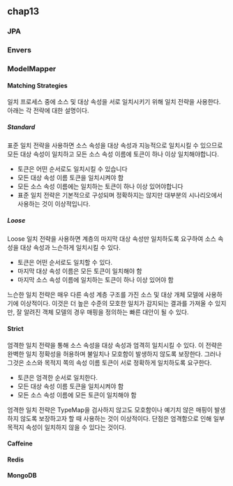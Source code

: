 ## chap13

### JPA

### Envers

### ModelMapper

#### Matching Strategies
일치 프로세스 중에 소스 및 대상 속성을 서로 일치시키기 위해 일치 전략을 사용한다. 아래는 각 전략에 대한 설명이다.

##### Standard
표준 일치 전략을 사용하면 소스 속성을 대상 속성과 지능적으로 일치시킬 수 있으므로 모든 대상 속성이 일치하고 모든 소스 속성 이름에 토큰이 하나 이상 일치해야합니다. 

* 토큰은 어떤 순서로도 일치시킬 수 있습니다
* 모든 대상 속성 이름 토큰을 일치시켜야 함
* 모든 소스 속성 이름에는 일치하는 토큰이 하나 이상 있어야합니다
* 표준 일치 전략은 기본적으로 구성되며 정확하지는 않지만 대부분의 시나리오에서 사용하는 것이 이상적입니다.

##### Loose
Loose 일치 전략을 사용하면 계층의 마지막 대상 속성만 일치하도록 요구하여 소스 속성을 대상 속성과 느슨하게 일치시킬 수 있다.

* 토큰은 어떤 순서로도 일치할 수 있다.
* 마지막 대상 속성 이름은 모든 토큰이 일치해야 함
* 마지막 소스 속성 이름에 일치하는 토큰이 하나 이상 있어야 함

느슨한 일치 전략은 매우 다른 속성 계층 구조를 가진 소스 및 대상 개체 모델에 사용하기에 이상적이다. 이것은 더 높은 수준의 모호한 일치가 감지되는 결과를 가져올 수 있지만, 잘 알려진 객체 모델의 경우 매핑을 정의하는 빠른 대안이 될 수 있다.

#### Strict
엄격한 일치 전략을 통해 소스 속성을 대상 속성과 엄격히 일치시킬 수 있다. 이 전략은 완벽한 일치 정확성을 허용하며 불일치나 모호함이 발생하지 않도록 보장한다. 그러나 그것은 소스와 목적지 쪽의 속성 이름 토큰이 서로 정확하게 일치하도록 요구한다.

* 토큰은 엄격한 순서로 일치한다.
* 모든 대상 속성 이름 토큰을 일치시켜야 함
* 모든 소스 속성 이름에 모든 토큰이 일치해야 함

엄격한 일치 전략은 TypeMap을 검사하지 않고도 모호함이나 예기치 않은 매핑이 발생하지 않도록 보장하고자 할 때 사용하는 것이 이상적이다. 단점은 엄격함으로 인해 일부 목적지 속성이 일치하지 않을 수 있다는 것이다.

#### Caffeine

#### Redis

#### MongoDB